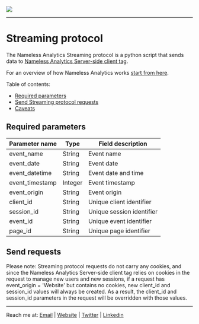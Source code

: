 <picture>
  <source srcset="https://github.com/user-attachments/assets/6af1ff70-3abe-4890-a952-900a18589590" media="(prefers-color-scheme: dark)">
  <img src="https://github.com/user-attachments/assets/9d9a4e42-cd46-452e-9ea8-2c03e0289006">
</picture>

---

# Streaming protocol

The Nameless Analytics Streaming protocol is a python script that sends data to [Nameless Analytics Server-side client tag](https://github.com/tommasomoretti/nameless-analytics-server-side-client-tag/).

For an overview of how Nameless Analytics works [start from here](https://github.com/tommasomoretti/nameless-analytics/).

Table of contents:
- [Required parameters](#required-fields)
- [Send Streaming protocol requests](#send-streaming-protocol-requests)
- [Caveats](#caveats)


## Required parameters

| **Parameter name**         | **Type** | **Field description**           |
|----------------------------|----------|---------------------------------|
| event_name                 | String   | Event name                      |
| event_date                 | String   | Event date                      |
| event_datetime             | String   | Event date and time             |
| event_timestamp            | Integer  | Event timestamp                 |
| event_origin               | String   | Event origin                    |
| client_id                  | String   | Unique client identifier        |
| session_id                 | String   | Unique session identifier       |
| event_id                   | String   | Unique event identifier         |
| page_id                    | String   | Unique page identifier          |



## Send requests 


Please note: Streaming protocol requests do not carry any cookies, and since the Nameless Analytics Server-side client tag relies on cookies in the request to manage new users and new sessions, if a request has event_origin = 'Website' but contains no cookies, new client_id and session_id values will always be created. As a result, the client_id and session_id parameters in the request will be overridden with those values.


---

Reach me at: [Email](mailto:hello@tommasomoretti.com) | [Website](https://tommasomoretti.com/?utm_source=github.com&utm_medium=referral&utm_campaign=nameless_analytics) | [Twitter](https://twitter.com/tommoretti88) | [Linkedin](https://www.linkedin.com/in/tommasomoretti/)
